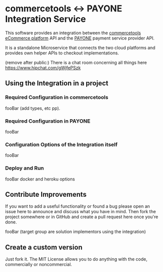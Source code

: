 # commercetools <-> PAYONE Integration Service

This software provides an integration between the [commercetools eCommerce platform](http://dev.sphere.io) API
and the [PAYONE](http://www.payone.de) payment service provider API. 

It is a standalone Microservice that connects the two cloud platforms and provides own helper APIs to checkout
implementations. 
 
(remove after public:) There is a chat room concerning all things here https://www.hipchat.com/gWjfePSzk 
 
## Using the Integration in a project

### Required Configuration in commercetools

fooBar (add types, etc pp). 

### Required Configuration in PAYONE

fooBar

### Configuration Options of the Integration itself

fooBar

### Deploy and Run

fooBar docker and heroku options

## Contribute Improvements

If you want to add a useful functionality or found a bug please open an issue here to announce and discuss what you
have in mind.  Then fork the project somewhere or in GitHub and create a pull request here once you're done. 

fooBar (target group are solution implementors using the integration)

## Create a custom version

Just fork it. The MIT License allows you to do anything with the code, commercially or noncommercial.
 